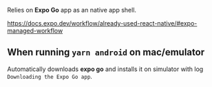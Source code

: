 
Relies on **Expo Go** app as an native app shell.

https://docs.expo.dev/workflow/already-used-react-native/#expo-managed-workflow

## When running `yarn android` on mac/emulator

Automatically downloads **expo go** and installs it on simulator with log `Downloading the Expo Go app`.


